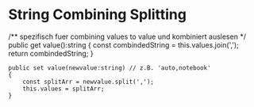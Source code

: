 String Combining Splitting
==========================
/** spezifisch fuer combining values to value und kombiniert auslesen */
    public get value():string
    {
        const combindedString = this.values.join(',');
        return combindedString;
    }

    public set value(newvalue:string) // z.B. 'auto,notebook'
    {
        const splitArr = newvalue.split(',');
        this.values = splitArr;
    }
